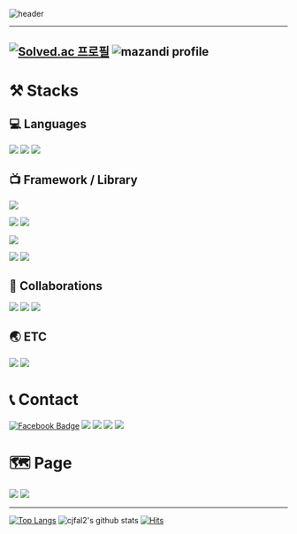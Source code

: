 ![header](https://capsule-render.vercel.app/api?type=waving&color=gradient&height=300&section=header&text=DongjunKim&fontSize=90)

---
[![Solved.ac 프로필](http://mazassumnida.wtf/api/v2/generate_badge?boj=cjfal2)](https://solved.ac/cjfal2)
![mazandi profile](http://mazandi.herokuapp.com/api?handle=cjfal2)
---

# ⚒  Stacks
## 💻 Languages
<img src="https://img.shields.io/badge/Python-3776AB?style=for-the-badge&logo=Python&logoColor=red"> <img src="https://img.shields.io/badge/JavaScript-F7DF1E?style=for-the-badge&logo=JavaScript&logoColor=000000"> <img src="https://img.shields.io/badge/Dart-02569B?style=for-the-badge&logo=Dart&logoColor=white">

## 📺 Framework / Library
<img src="https://img.shields.io/badge/Django-092E20?style=for-the-badge&logo=Django&logoColor=F0F8FF">

<img src="https://img.shields.io/badge/vue.js-4FC08D?style=for-the-badge&logo=vue.js&logoColor=white"> <img src="https://img.shields.io/badge/React-61DAFB?style=for-the-badge&logo=React&logoColor=black">

<img src="https://img.shields.io/badge/Flutter-02569B?style=for-the-badge&logo=Flutter&logoColor=white"> 

<img src="https://img.shields.io/badge/TailwindCss-06B6D4?style=for-the-badge&logo=Tailwind-CSS&logoColor=white"> <img src="https://img.shields.io/badge/BOOTSTRAP-7952B3?style=for-the-badge&logo=BOOTSTRAP&logoColor=F0F8FF">


## 🙌 Collaborations
<img src="https://img.shields.io/badge/Git-F05032?style=for-the-badge&logo=Git&logoColor=white"> <img src="https://img.shields.io/badge/Jira-0052CC?style=for-the-badge&logo=Jira&logoColor=white"> <img src="https://img.shields.io/badge/Notion-000000?style=for-the-badge&logo=Notion&logoColor=F0F8FF">


## 🌏 ETC
<img src="https://img.shields.io/badge/HTML5-E34F26?style=for-the-badge&logo=HTML5&logoColor=c2c6b3"> <img src="https://img.shields.io/badge/CSS3-1572B6?style=for-the-badge&logo=CSS3&logoColor=F0F8FF">


# 📞 Contact
[![Facebook Badge](https://img.shields.io/badge/facebook-1877f2?style=flat-square&logo=facebook&logoColor=white&link=https://www.facebook.com/cjfal2)](https://www.facebook.com/cjfal2) <a href="mailto:dongjun318@naver.com"><img src="https://img.shields.io/badge/Naver-03C75A?style=flat-square&logo=naver&logoColor=white"/></a> <a href="mailto:dongjun9636@gmail.com"><img src="https://img.shields.io/badge/Gmail-EA4335?style=flat-square&logo=gmail&logoColor=white"/></a> <a href="mailto:cjfal2@kakao.com"><img src="https://img.shields.io/badge/Kakao-FFCD00?style=flat-square&logo=Kakao&logoColor=black"/></a> <a href="https://www.instagram.com/dongjun_9636/"><img src="https://img.shields.io/badge/Instagram-E4405F?style=flat-square&logo=Instagram&logoColor=white"/></a> 



# 🗺 Page

[<img src="https://img.shields.io/badge/Tistory-000000?style=for-the-badge&logo=Tistory&logoColor=white">](https://djtodayido.tistory.com/) [<img src="https://img.shields.io/badge/GitHub-181717?style=for-the-badge&logo=GitHub&logoColor=white">](https://github.com/cjfal2)

---
[![Top Langs](https://github-readme-stats.vercel.app/api/top-langs/?username=cjfal2)](https://github.com/anuraghazra/github-readme-stats) ![cjfal2's github stats](https://github-readme-stats.vercel.app/api?username=cjfal2&show_icons=true) 
[![Hits](https://hits.seeyoufarm.com/api/count/incr/badge.svg?url=https%3A%2F%2Fgithub.com%2Fcjfal2&count_bg=%23E2E300&title_bg=%23454545&icon=waze.svg&icon_color=%23FFFFFF&title=hits&edge_flat=false)](https://hits.seeyoufarm.com)


<!--
**cjfal2/cjfal2** is a ✨ _special_ ✨ repository because its `README.md` (this file) appears on your GitHub profile.

Here are some ideas to get you started:

- 🔭 I’m currently working on ...
- 🌱 I’m currently learning ...
- 👯 I’m looking to collaborate on ...
- 🤔 I’m looking for help with ...
- 💬 Ask me about ...
- 📫 How to reach me: ...
- 😄 Pronouns: ...
- ⚡ Fun fact: ...
-->
